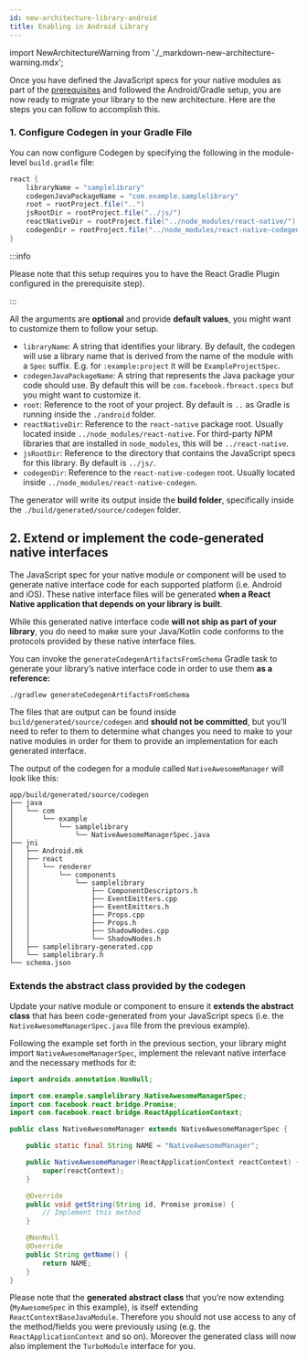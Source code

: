 ```yaml
---
id: new-architecture-library-android
title: Enabling in Android Library
---
```


import NewArchitectureWarning from './\_markdown-new-architecture-warning.mdx';

<NewArchitectureWarning/>

Once you have defined the JavaScript specs for your native modules as part of the [prerequisites](new-architecture-library-intro) and followed the Android/Gradle setup, you are now ready to migrate your library to the new architecture. Here are the steps you can follow to accomplish this.

### 1. Configure Codegen in your Gradle File

You can now configure Codegen by specifying the following in the module-level `build.gradle` file:

```groovy
react {
    libraryName = "samplelibrary"
    codegenJavaPackageName = "com.example.samplelibrary"
    root = rootProject.file("..")
    jsRootDir = rootProject.file("../js/")
    reactNativeDir = rootProject.file("../node_modules/react-native/")
    codegenDir = rootProject.file("../node_modules/react-native-codegen/")
}
```

:::info

Please note that this setup requires you to have the React Gradle Plugin configured in the prerequisite step).

:::

All the arguments are **optional** and provide **default values**, you might want to customize them to follow your setup.

- `libraryName`: A string that identifies your library. By default, the codegen will use a library name that is derived from the name of the module with a `Spec` suffix. E.g. for `:example:project` it will be `ExampleProjectSpec`.
- `codegenJavaPackageName`: A string that represents the Java package your code should use. By default this will be `com.facebook.fbreact.specs` but you might want to customize it.
- `root`: Reference to the root of your project. By default is `..` as Gradle is running inside the `./android` folder.
- `reactNativeDir`: Reference to the `react-native` package root. Usually located inside `../node_modules/react-native`. For third-party NPM libraries that are installed in `node_modules`, this will be `../react-native`.
- `jsRootDir`: Reference to the directory that contains the JavaScript specs for this library. By default is `../js/`.
- `codegenDir`: Reference to the `react-native-codegen` root. Usually located inside `../node_modules/react-native-codegen`.

The generator will write its output inside the **build folder**, specifically inside the `./build/generated/source/codegen` folder.

## 2. Extend or implement the code-generated native interfaces

The JavaScript spec for your native module or component will be used to generate native interface code for each supported platform (i.e. Android and iOS). These native interface files will be generated **when a React Native application that depends on your library is built**.

While this generated native interface code **will not ship as part of your library**, you do need to make sure your Java/Kotlin code conforms to the protocols provided by these native interface files.

You can invoke the `generateCodegenArtifactsFromSchema` Gradle task to generate your library’s native interface code in order to use them **as a reference:**

```bash
./gradlew generateCodegenArtifactsFromSchema
```

The files that are output can be found inside `build/generated/source/codegen` and **should not be committed**, but you’ll need to refer to them to determine what changes you need to make to your native modules in order for them to provide an implementation for each generated interface.

The output of the codegen for a module called `NativeAwesomeManager` will look like this:

```
app/build/generated/source/codegen
├── java
│   └── com
│       └── example
│           └── samplelibrary
│               └── NativeAwesomeManagerSpec.java
├── jni
│   ├── Android.mk
│   ├── react
│   │   └── renderer
│   │       └── components
│   │           └── samplelibrary
│   │               ├── ComponentDescriptors.h
│   │               ├── EventEmitters.cpp
│   │               ├── EventEmitters.h
│   │               ├── Props.cpp
│   │               ├── Props.h
│   │               ├── ShadowNodes.cpp
│   │               └── ShadowNodes.h
│   ├── samplelibrary-generated.cpp
│   └── samplelibrary.h
└── schema.json
```

### Extends the abstract class provided by the codegen

Update your native module or component to ensure it **extends the abstract class** that has been code-generated from your JavaScript specs (i.e. the `NativeAwesomeManagerSpec.java` file from the previous example).

Following the example set forth in the previous section, your library might import `NativeAwesomeManagerSpec`, implement the relevant native interface and the necessary methods for it:

```java
import androidx.annotation.NonNull;

import com.example.samplelibrary.NativeAwesomeManagerSpec;
import com.facebook.react.bridge.Promise;
import com.facebook.react.bridge.ReactApplicationContext;

public class NativeAwesomeManager extends NativeAwesomeManagerSpec {

    public static final String NAME = "NativeAwesomeManager";

    public NativeAwesomeManager(ReactApplicationContext reactContext) {
        super(reactContext);
    }

    @Override
    public void getString(String id, Promise promise) {
        // Implement this method
    }

    @NonNull
    @Override
    public String getName() {
        return NAME;
    }
}
```

Please note that the **generated abstract class** that you’re now extending (`MyAwesomeSpec` in this example), is itself extending `ReactContextBaseJavaModule`. Therefore you should not use access to any of the method/fields you were previously using (e.g. the `ReactApplicationContext` and so on). Moreover the generated class will now also implement the `TurboModule` interface for you.
